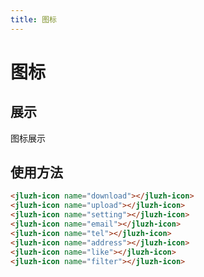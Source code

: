 ```yaml
---
title: 图标
---
```


# 图标

## 展示

图标展示
<ClientOnly>
    <icon-demo></icon-demo>
</ClientOnly>

## 使用方法
```html
<jluzh-icon name="download"></jluzh-icon>
<jluzh-icon name="upload"></jluzh-icon>
<jluzh-icon name="setting"></jluzh-icon>
<jluzh-icon name="email"></jluzh-icon>
<jluzh-icon name="tel"></jluzh-icon>
<jluzh-icon name="address"></jluzh-icon>
<jluzh-icon name="like"></jluzh-icon>
<jluzh-icon name="filter"></jluzh-icon>
```